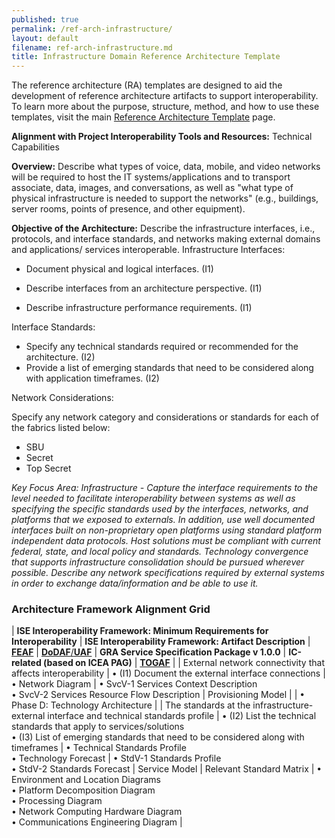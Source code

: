 ```yaml
---
published: true
permalink: /ref-arch-infrastructure/
layout: default
filename: ref-arch-infrastructure.md
title: Infrastructure Domain Reference Architecture Template
---
```


The reference architecture (RA) templates are designed to aid the development of reference architecture artifacts to support interoperability. To learn more about the purpose, structure, method, and how to use these templates, visit the main [Reference Architecture Template](/ref-arch-template) page.

**Alignment with Project Interoperability Tools and Resources:** Technical Capabilities

**Overview:** Describe what types of voice, data, mobile, and video networks will be required to host the IT systems/applications and to transport associate, data, images, and conversations, as well as "what type of physical infrastructure is needed to support the networks" (e.g., buildings, server rooms, points of presence, and other equipment).

**Objective of the Architecture:** Describe the infrastructure interfaces, i.e., protocols, and interface standards, and networks making external domains and applications/ services interoperable. Infrastructure Interfaces:

* Document physical and logical interfaces. (I1)

* Describe interfaces from an architecture perspective. (I1)

* Describe infrastructure performance requirements. (I1)

Interface Standards:

* Specify any technical standards required or recommended for the architecture. (I2)
* Provide a list of emerging standards that need to be considered along with application timeframes. (I2)

Network Considerations:

Specify any network category and considerations or standards for each of the fabrics listed below:

* SBU
* Secret
* Top Secret

*Key Focus Area: Infrastructure - Capture the interface requirements to the level needed to facilitate interoperability between systems as well as specifying the specific standards used by the interfaces, networks, and platforms that we exposed to externals. In addition, use well documented interfaces built on non-proprietary open platforms using standard platform independent data protocols. Host solutions must be compliant with current federal, state, and local policy and standards. Technology convergence that supports infrastructure consolidation should be pursued wherever possible. Describe any network specifications required by external systems in order to exchange data/information and be able to use it.*

### Architecture Framework Alignment Grid

| **ISE Interoperability Framework: Minimum Requirements for Interoperability** | **ISE Interoperability Framework: Artifact Description** | [**FEAF**](http://www.whitehouse.gov/sites/default/files/omb/assets/egov_docs/common_approach_to_federal_ea.pdf) | [**DoDAF**/**UAF**](http://dodcio.defense.gov/dodaf20.aspx) | **GRA Service Specification Package v 1.0.0** | **IC-related (based on ICEA PAG)** | [**TOGAF**](http://pubs.opengroup.org/architecture/togaf9-doc/arch/) |
| External network connectivity that affects interoperability | • (I1) Document the external interface connections | • Network Diagram | • SvcV-1 Services Context Description <br/> • SvcV-2 Services Resource Flow Description | Provisioning Model | | • Phase D: Technology Architecture |
| The standards at the infrastructure-external interface and technical standards profile | • (I2) List the technical standards that apply to services/solutions <br/> • (I3) List of emerging standards that need to be considered along with timeframes | • Technical Standards Profile <br/> •&nbsp;Technology Forecast | • StdV-1 Standards Profile <br/> • StdV-2 Standards Forecast | Service Model | Relevant Standard Matrix | • Environment and Location Diagrams <br/> • Platform Decomposition Diagram <br/> • Processing Diagram <br/> • Network Computing Hardware Diagram <br/> •&nbsp;Communications Engineering Diagram |
